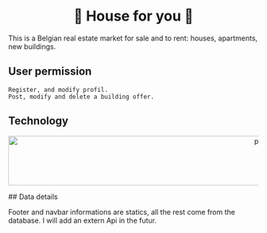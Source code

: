 # <h1 align="center"> :house_with_garden: House for you :house_with_garden: </h1>

This is a Belgian real estate market for sale and to rent: houses, apartments, new buildings.

## User permission

```
Register, and modify profil.
Post, modify and delete a building offer.

```


## Technology
 
<p align="center"> <img src="https://raw.githubusercontent.com/laravel/art/master/logo-lockup/5%20SVG/2%20CMYK/1%20Full%20Color/laravel-logolockup-cmyk-red.svg" alt="php" width="1000" height="100"/> </p>
 <p align="center">  </p> 
  ## Data details
 
 Footer and  navbar informations are statics, all the rest come from the database. I will add an extern Api in the futur.
